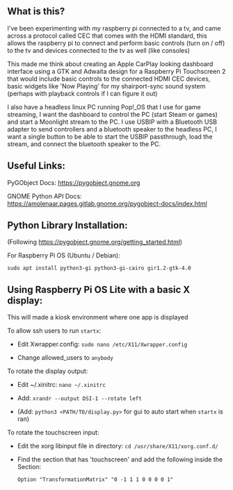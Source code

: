 What is this?
-
I've been experimenting with my raspberry pi connected to a tv, and came across a protocol called CEC that comes with the HDMI standard, this allows the raspberry pi to connect and perform basic controls (turn on / off) to the tv and devices connected to the tv as well (like consoles)

This made me think about creating an Apple CarPlay looking dashboard interface using a GTK and Adwaita design for a Raspberry Pi Touchscreen 2 that would include basic controls to the connected HDMI CEC devices, basic widgets like 'Now Playing' for my shairport-sync sound system (perhaps with playback controls if I can figure it out)

I also have a headless linux PC running Pop!_OS that I use for game streaming, I want the dashboard to control the PC (start Steam or games) and start a Moonlight stream to the PC. I use USBIP with a Bluetooth USB adapter to send controllers and a bluetooth speaker to the headless PC, I want a single button to be able to start the USBIP passthrough, load the stream, and connect the bluetooth speaker to the PC.

Useful Links:
-
PyGObject Docs:
https://pygobject.gnome.org

GNOME Python API Docs:
https://amolenaar.pages.gitlab.gnome.org/pygobject-docs/index.html

Python Library Installation:
-
(Following https://pygobject.gnome.org/getting_started.html)

For Raspberry Pi OS (Ubuntu / Debian):

`sudo apt install python3-gi python3-gi-cairo gir1.2-gtk-4.0`

Using Raspberry Pi OS Lite with a basic X display:
-
This will made a kiosk environment where one app is displayed

  To allow ssh users to run `startx`:
  
  - Edit Xwrapper.config: `sudo nano /etc/X11/Xwrapper.config`
    
  - Change allowed_users to `anybody`


  To rotate the display output:
  
  - Edit ~/.xinitrc: `nano ~/.xinitrc`
  
  - Add: `xrandr --output DSI-1 --rotate left`
  
  - (Add: `python3 <PATH/TO/display.py>` for gui to auto start when `startx` is ran)
  

  To rotate the touchscreen input:
  
  - Edit the xorg libinput file in directory: `cd /usr/share/X11/xorg.conf.d/`
  
  - Find the section that has 'touchscreen' and add the following inside the Section:
  
    `Option "TransformationMatrix" "0 -1 1 1 0 0 0 0 1"`
  
